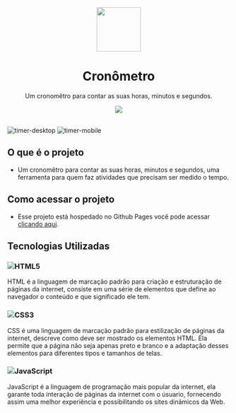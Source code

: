 <div align="center">
    <img src="https://user-images.githubusercontent.com/88911920/216009235-1fde9fc1-a10f-4f19-abd7-c81be83aa2ee.svg" height=100 width=100>
</div>

<h1 align="center">Cronômetro</h1>

<p align="center">
Um cronomêtro para contar as suas horas, minutos e segundos.
</p>

<div align="center">
    <img src="https://img.shields.io/badge/License-MIT-blue.svg">
</div>

<br>

![timer-desktop](https://user-images.githubusercontent.com/88911920/216008097-94c9a288-8650-4a6a-acf9-7b6aee24c788.gif)
![timer-mobile](https://user-images.githubusercontent.com/88911920/216008086-ba5f724b-8e6c-4b78-8a5d-e0fdfcd1cc48.gif)

## O que é o projeto
- Um cronomêtro para contar as suas horas, minutos e segundos, uma ferramenta para quem faz atividades que precisam ser medido o tempo.

## Como acessar o projeto
- Esse projeto está hospedado no Github Pages você pode acessar <a href="https://luizgmelo.github.io/cronometro/">clicando aqui</a>.

## Tecnologias Utilizadas
### ![HTML5](https://img.shields.io/badge/html5-%23E34F26.svg?logo=html5&logoColor=white) 
HTML é a linguagem de marcação padrão para criação e estruturação de páginas da internet, consiste em uma série de elementos que define ao navegador o conteúdo e que significado ele tem.
### ![CSS3](https://img.shields.io/badge/css3-%231572B6.svg?logo=css3&logoColor=white)
CSS é uma linguagem de marcação padrão para estilização de páginas da internet, descreve como deve ser mostrado os elementos HTML. Ela permite que a página não seja apenas preto e branco e a adaptação desses elementos para diferentes tipos e tamanhos de telas.
### ![JavaScript](https://img.shields.io/badge/javascript-%23323330.svg?logo=javascript&logoColor=%23F7DF1E)
JavaScript é a linguagem de programação mais popular da internet, ela garante toda interação de páginas da internet com o úsuario, fornecendo assim uma melhor experiência e possibilitando os sites dinâmicos da Web.
